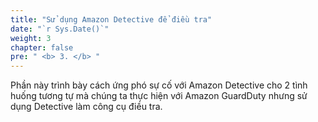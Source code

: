 ```yaml
---
title: "Sử dụng Amazon Detective để điều tra"
date: "`r Sys.Date()`"
weight: 3
chapter: false
pre: " <b> 3. </b> "
---
```


Phần này trình bày cách ứng phó sự cố với Amazon Detective cho 2 tình huống tương tự mà chúng ta thực hiện với Amazon GuardDuty nhưng sử dụng Detective làm công cụ điều tra.











